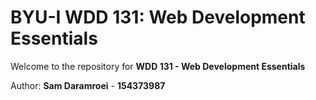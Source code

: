 # BYU-I WDD 131: Web Development Essentials

Welcome to the repository for **WDD 131 - Web Development Essentials**

Author: **Sam Daramroei** - **154373987**
